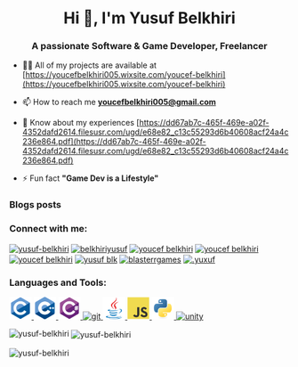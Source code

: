<h1 align="center">Hi 👋, I'm Yusuf Belkhiri</h1>
<h3 align="center">A passionate Software & Game Developer, Freelancer</h3>

- 👨‍💻 All of my projects are available at [https://youcefbelkhiri005.wixsite.com/youcef-belkhiri](https://youcefbelkhiri005.wixsite.com/youcef-belkhiri)

- 📫 How to reach me **youcefbelkhiri005@gmail.com**

- 📄 Know about my experiences [https://dd67ab7c-465f-469e-a02f-4352dafd2614.filesusr.com/ugd/e68e82_c13c55293d6b40608acf24a4c236e864.pdf](https://dd67ab7c-465f-469e-a02f-4352dafd2614.filesusr.com/ugd/e68e82_c13c55293d6b40608acf24a4c236e864.pdf)

- ⚡ Fun fact **"Game Dev is a Lifestyle"**

### Blogs posts
<!-- BLOG-POST-LIST:START -->
<!-- BLOG-POST-LIST:END -->

<h3 align="left">Connect with me:</h3>
<p align="left">
<a href="https://dev.to/yusuf-belkhiri" target="blank"><img align="center" src="https://raw.githubusercontent.com/rahuldkjain/github-profile-readme-generator/master/src/images/icons/Social/devto.svg" alt="yusuf-belkhiri" height="30" width="40" /></a>
<a href="https://twitter.com/belkhiriyusuf" target="blank"><img align="center" src="https://raw.githubusercontent.com/rahuldkjain/github-profile-readme-generator/master/src/images/icons/Social/twitter.svg" alt="belkhiriyusuf" height="30" width="40" /></a>
<a href="https://linkedin.com/in/youcef belkhiri" target="blank"><img align="center" src="https://raw.githubusercontent.com/rahuldkjain/github-profile-readme-generator/master/src/images/icons/Social/linked-in-alt.svg" alt="youcef belkhiri" height="30" width="40" /></a>
<a href="https://stackoverflow.com/users/youcef belkhiri" target="blank"><img align="center" src="https://raw.githubusercontent.com/rahuldkjain/github-profile-readme-generator/master/src/images/icons/Social/stack-overflow.svg" alt="youcef belkhiri" height="30" width="40" /></a>
<a href="https://kaggle.com/youcef belkhiri" target="blank"><img align="center" src="https://raw.githubusercontent.com/rahuldkjain/github-profile-readme-generator/master/src/images/icons/Social/kaggle.svg" alt="youcef belkhiri" height="30" width="40" /></a>
<a href="https://fb.com/yusuf blk" target="blank"><img align="center" src="https://raw.githubusercontent.com/rahuldkjain/github-profile-readme-generator/master/src/images/icons/Social/facebook.svg" alt="yusuf blk" height="30" width="40" /></a>
<a href="https://instagram.com/blasterrgames" target="blank"><img align="center" src="https://raw.githubusercontent.com/rahuldkjain/github-profile-readme-generator/master/src/images/icons/Social/instagram.svg" alt="blasterrgames" height="30" width="40" /></a>
<a href="https://discord.gg/.yuxuf" target="blank"><img align="center" src="https://raw.githubusercontent.com/rahuldkjain/github-profile-readme-generator/master/src/images/icons/Social/discord.svg" alt=".yuxuf" height="30" width="40" /></a>
</p>

<h3 align="left">Languages and Tools:</h3>
<p align="left"> <a href="https://www.cprogramming.com/" target="_blank" rel="noreferrer"> <img src="https://raw.githubusercontent.com/devicons/devicon/master/icons/c/c-original.svg" alt="c" width="40" height="40"/> </a> <a href="https://www.w3schools.com/cpp/" target="_blank" rel="noreferrer"> <img src="https://raw.githubusercontent.com/devicons/devicon/master/icons/cplusplus/cplusplus-original.svg" alt="cplusplus" width="40" height="40"/> </a> <a href="https://www.w3schools.com/cs/" target="_blank" rel="noreferrer"> <img src="https://raw.githubusercontent.com/devicons/devicon/master/icons/csharp/csharp-original.svg" alt="csharp" width="40" height="40"/> </a> <a href="https://git-scm.com/" target="_blank" rel="noreferrer"> <img src="https://www.vectorlogo.zone/logos/git-scm/git-scm-icon.svg" alt="git" width="40" height="40"/> </a> <a href="https://www.java.com" target="_blank" rel="noreferrer"> <img src="https://raw.githubusercontent.com/devicons/devicon/master/icons/java/java-original.svg" alt="java" width="40" height="40"/> </a> <a href="https://developer.mozilla.org/en-US/docs/Web/JavaScript" target="_blank" rel="noreferrer"> <img src="https://raw.githubusercontent.com/devicons/devicon/master/icons/javascript/javascript-original.svg" alt="javascript" width="40" height="40"/> </a> <a href="https://www.python.org" target="_blank" rel="noreferrer"> <img src="https://raw.githubusercontent.com/devicons/devicon/master/icons/python/python-original.svg" alt="python" width="40" height="40"/> </a> <a href="https://unity.com/" target="_blank" rel="noreferrer"> <img src="https://www.vectorlogo.zone/logos/unity3d/unity3d-icon.svg" alt="unity" width="40" height="40"/> </a> </p>

<p><img align="left" src="https://github-readme-stats.vercel.app/api/top-langs?username=yusuf-belkhiri&show_icons=true&theme=radical&locale=en&layout=compact" alt="yusuf-belkhiri" /></p>

<p>&nbsp;<img align="center" src="https://github-readme-stats.vercel.app/api?username=yusuf-belkhiri&show_icons=true&theme=radical&locale=en" alt="yusuf-belkhiri" /></p>

<p><img align="center" src="https://github-readme-streak-stats.herokuapp.com/?user=yusuf-belkhiri&theme=dark" alt="yusuf-belkhiri" /></p>
